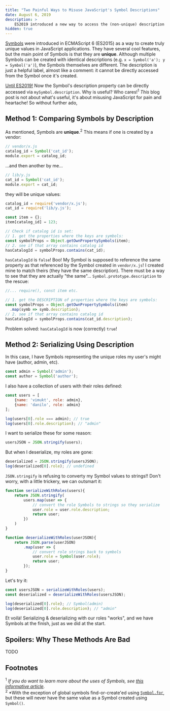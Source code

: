 ```yaml
---
title: "Two Painful Ways to Misuse JavaScript's Symbol Descriptions"
date: August 6, 2019
description: >
    ES2019 introduced a new way to access the (non-unique) description property of (unique) Symbol objects. As with any new JS feature, every developer's first question is "how can I shoot myself in the foot with this?" Read and find out!
hidden: true
---
```


[Symbols](https://developer.mozilla.org/en-US/docs/Web/JavaScript/Reference/Global_Objects/Symbol) were introduced in ECMAScript 6 (ES2015) as a way to create truly unique values in JavaScript applications. They have several cool features, but the main point of Symbols is that they are **unique**. Although multiple Symbols can be created with identical descriptions (e.g. `x = Symbol('a'); y = Symbol('a')`), the Symbols themselves are different. The description is just a helpful label, almost like a comment: it cannot be directly accessed from the Symbol once it's created.

[Until ES2019!](https://blog.tildeloop.com/posts/javascript-what%E2%80%99s-new-in-es2019#symboldescription) Now the Symbol's description property can be directly accessed via `mySymbol.description`. Why is useful? Who cares!<sup>1</sup> _This_ blog post is not about what's useful, it's about misusing JavaScript for pain and heartache! So without further ado,

## Method 1: Comparing Symbols by Description 

As mentioned, Symbols are **unique**.<sup>2</sup> This means if one is created by a vendor:

```js
// vendor/x.js
catalog_id = Symbol('cat_id');
module.export = catalog_id;
```

...and then another by me...

```js
// lib/y.js
cat_id = Symbol('cat_id');
module.export = cat_id;
```

they will be unique values:

```js
catalog_id = require('vendor/x.js');
cat_id = require('lib/y.js');

const item = {};
item[catalog_id] = 123;

// Check if catalog id is set:
// 1. get the properties where the keys are symbols:
const symbolProps = Object.getOwnPropertySymbols(item);
// 2. see if that array contains catalog id
hasCatalogId = symbolProps.contains(cat_id);
```

`hasCatalogId` is `false`! Boo! My Symbol is supposed to reference the same property as that referenced by the Symbol created in `vendor/x.js`! I created mine to match theirs (they have the same description). There must be a way to see that they are actually "the same"... `Symbol.prototype.description` to the rescue:

```js
//... require(), const item etc.

// 1. get the DESCRIPTION of properties where the keys are symbols:
const symbolProps = Object.getOwnPropertySymbols(item)
  .map(symb => symb.description);
// 2. see if that array contains catalog id
hasCatalogId = symbolProps.contains(cat_id.description);
```

Problem solved: `hasCatalogId` is now (correctly) `true`!

## Method 2: Serializing Using Description

In this case, I have Symbols representing the unique roles my user's might have (author, admin, etc).

```js
const admin = Symbol('admin');
const author = Symbol('author');
```

I also have a collection of users with their roles defined:

```js
const users = [
    {name: 'vimukt', role: admin},
    {name: 'danilo', role: admin}
];

log(users[0].role === admin); // true
log(users[0].role.description); // "admin"
```

I want to serialize these for some reason:

```js
usersJSON = JSON.stringify(users);
```

But when I deserialize, my roles are gone:

```js
deserialized = JSON.stringify(usersJSON);
log(deserialized[0].role); // undefined
```

`JSON.stringify` is refusing to converty my Symbol values to strings!! Don't worry, with a little trickery, we can outsmart it:

```js
function serializeWithRoles(users){
    return JSON.stringify(
        users.map(user => {
            // convert the role Symbols to strings so they serialize
            user.role = user.role.description;
            return user;
        })
    )
}

function deserializeWithRoles(userJSON){
    return JSON.parse(userJSON)
        .map(user => {
            // convert role strings back to symbols
            user.role = Symbol(user.role);
            return user;
        });
}
```

Let's try it:

```js
const usersJSON = serializeWithRoles(users);
const deserialized = deserializeWithRoles(usersJSON);

log(deserialized[0].role); // Symbol(admin)
log(deserialized[0].role.description); // "admin"
```

Et voilà! Serializing & deserializing with our roles "works", and we have Symbols at the finish, just as we did at the start.

## Spoilers: Why These Methods Are Bad

TODO

## Footnotes

<sup>1</sup> *If you do want to learn more about the uses of Symbols, see [this informative article](https://www.keithcirkel.co.uk/metaprogramming-in-es6-symbols/).*<br>
<sup>2</sup> *With the exception of global symbols find-or-create'ed using [`Symbol.for`](https://developer.mozilla.org/en-US/docs/Web/JavaScript/Reference/Global_Objects/Symbol/for), but these will never have the same value as a Symbol created using `Symbol()`.